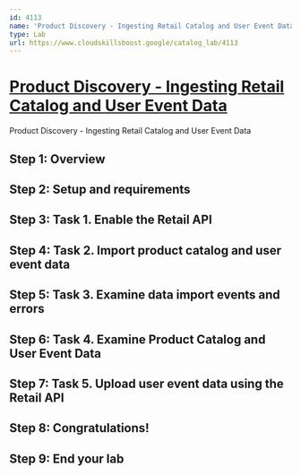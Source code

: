 ```yaml
---
id: 4113
name: 'Product Discovery - Ingesting Retail Catalog and User Event Data'
type: Lab
url: https://www.cloudskillsboost.google/catalog_lab/4113
---
```


# [Product Discovery - Ingesting Retail Catalog and User Event Data](https://www.cloudskillsboost.google/catalog_lab/4113)

Product Discovery - Ingesting Retail Catalog and User Event Data

## Step 1: Overview

## Step 2: Setup and requirements

## Step 3: Task 1. Enable the Retail API

## Step 4: Task 2. Import product catalog and user event data

## Step 5: Task 3. Examine data import events and errors

## Step 6: Task 4. Examine Product Catalog and User Event Data

## Step 7: Task 5. Upload user event data using the Retail API

## Step 8: Congratulations!

## Step 9: End your lab
